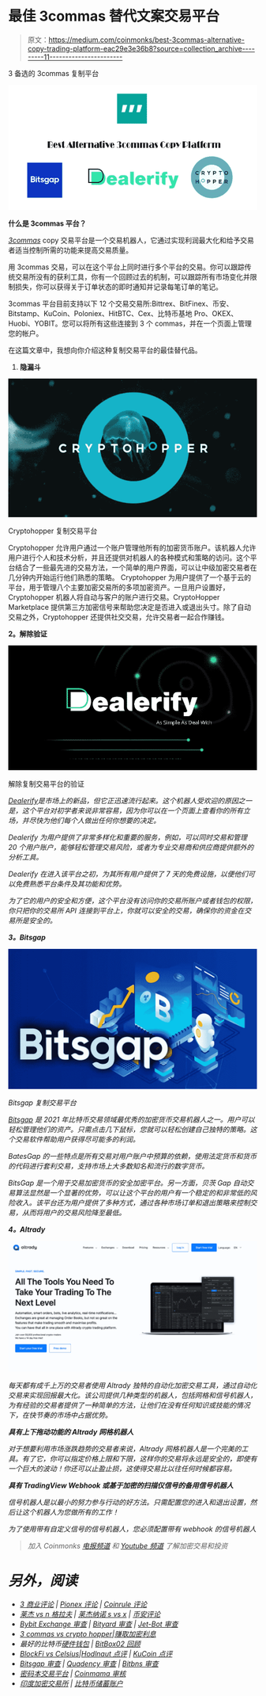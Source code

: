 # 最佳 3commas 替代文案交易平台

> 原文：<https://medium.com/coinmonks/best-3commas-alternative-copy-trading-platform-eac29e3e36b8?source=collection_archive---------11----------------------->

3 备选的 3commas 复制平台

![](img/af00153cd299af1395192b7876123d0e.png)

**什么是 3commas 平台？**

[*3commas*](https://3commas.io/) copy 交易平台是一个交易机器人，它通过实现利润最大化和给予交易者适当控制所需的功能来提高交易质量。

用 3commas 交易，可以在这个平台上同时进行多个平台的交易。你可以跟踪传统交易所没有的获利工具，你有一个回顾过去的机制，可以跟踪所有市场变化并限制损失，你可以获得关于订单状态的即时通知并记录每笔订单的笔记。

3commas 平台目前支持以下 12 个交易交易所:Bittrex、BitFinex、币安、Bitstamp、KuCoin、Poloniex、HitBTC、Cex、比特币基地 Pro、OKEX、Huobi、YOBIT。您可以将所有这些连接到 3 个 commas，并在一个页面上管理您的帐户。

在这篇文章中，我想向你介绍这种复制交易平台的最佳替代品。

1.  **隐漏斗**

![](img/9ab1ec2a7fcb206bf4b4338982e36500.png)

Cryptohopper 复制交易平台

Cryptohopper 允许用户通过一个账户管理他所有的加密货币账户。该机器人允许用户进行个人和技术分析，并且还提供对机器人的各种模式和策略的访问。这个平台结合了一些最先进的交易方法，一个简单的用户界面，可以让中级加密交易者在几分钟内开始运行他们熟悉的策略。
Cryptohopper 为用户提供了一个基于云的平台，用于管理八个主要加密交易所的多项加密资产。一旦用户设置好，Cryptohopper 机器人将自动与客户的账户进行交易。CryptoHopper Marketplace 提供第三方加密信号来帮助您决定是否进入或退出头寸。除了自动交易之外，Cryptohopper 还提供社交交易，允许交易者一起合作赚钱。

**2。解除验证**

![](img/264ff8bec0ebc0655a4fe72a407e70d5.png)

解除复制交易平台的验证

[*Dealerify*](https://dealerify.io/)*是市场上的新品，但它正迅速流行起来。这个机器人受欢迎的原因之一是，这个平台对初学者来说非常容易，因为你可以在一个页面上查看你的所有立场，并尽快为他们每个人做出任何你想要的决定。*

*Dealerify 为用户提供了非常多样化和重要的服务，例如，可以同时交易和管理 20 个用户账户，能够轻松管理交易风险，或者为专业交易商和供应商提供额外的分析工具。*

*Dealerify 在进入该平台之初，为其所有用户提供了 7 天的免费设施，以便他们可以免费熟悉平台条件及其功能和优势。*

*为了它的用户的安全和方便，这个平台没有访问你的交易所账户或者钱包的权限，你只把你的交易所 API 连接到平台上，你就可以安全的交易，确保你的资金在交易所是安全的。*

***3。Bitsgap***

*![](img/4b39a5c2237d6e2768575c4af6642d2a.png)*

*Bitsgap 复制交易平台*

*[*Bitsgap*](https://bitsgap.com/) 是 2021 年比特币交易领域最优秀的加密货币交易机器人之一。用户可以轻松管理他们的资产。只需点击几下鼠标，您就可以轻松创建自己独特的策略。这个交易软件帮助用户获得尽可能多的利润。*

*BatesGap 的一些特点是所有交易对用户账户中预算的依赖，使用法定货币和货币的代码进行套利交易，支持市场上大多数知名和流行的数字货币。*

*BitsGap 是一个用于交易加密货币的安全加密平台。另一方面，贝茨 Gap 自动交易算法显然是一个显著的优势，可以让这个平台的用户有一个稳定的和非常低的风险收入。该平台还为用户提供了多种方式，通过各种市场订单和退出策略来控制交易，从而将用户的交易风险降至最低。*

***4。Altrady***

*![](img/1b89e47310db58656e19bcad56c0b069.png)*

*每天都有成千上万的交易者使用 Altrady 独特的自动化加密交易工具，通过自动化交易来实现回报最大化。该公司提供几种类型的机器人，包括网格和信号机器人，为有经验的交易者提供了一种简单的方法，让他们在没有任何知识或技能的情况下，在快节奏的市场中占据优势。*

***具有上下拖动功能的 Altrady 网格机器人***

*对于想要利用市场涨跌趋势的交易者来说，Altrady 网格机器人是一个完美的工具。有了它，你可以指定价格上限和下限，这样你的交易将永远是安全的，即使有一个巨大的波动！你还可以止盈止损，这使得交易比以往任何时候都容易。*

***具有 TradingView Webhook 或基于加密的扫描仪信号的备用信号机器人***

*信号机器人是以最小的努力参与行动的好方法。只需配置您的进入和退出设置，然后让这个机器人为您做所有的工作！*

*为了使用带有自定义信号的信号机器人，您必须配置带有 webhook 的信号机器人*

> **加入 Coinmonks* [*电报频道*](https://t.me/coincodecap) *和* [*Youtube 频道*](https://www.youtube.com/c/coinmonks/videos) *了解加密交易和投资**

# *另外，阅读*

*   *[3 商业评论](/coinmonks/3commas-review-an-excellent-crypto-trading-bot-2020-1313a58bec92) | [Pionex 评论](https://coincodecap.com/pionex-review-exchange-with-crypto-trading-bot) | [Coinrule 评论](/coinmonks/coinrule-review-2021-a-beginner-friendly-crypto-trading-bot-daf0504848ba)*
*   *[莱杰 vs n 格拉夫](/coinmonks/ledger-vs-ngrave-zero-7e40f0c1d694) | [莱杰纳诺 s vs x](/coinmonks/ledger-nano-s-vs-x-battery-hardware-price-storage-59a6663fe3b0) | [币安评论](/coinmonks/binance-review-ee10d3bf3b6e)*
*   *[Bybit Exchange 审查](/coinmonks/bybit-exchange-review-dbd570019b71) | [Bityard 审查](https://coincodecap.com/bityard-reivew) | [Jet-Bot 审查](https://coincodecap.com/jet-bot-review)*
*   *[3 commas vs crypto hopper](/coinmonks/3commas-vs-pionex-vs-cryptohopper-best-crypto-bot-6a98d2baa203)|[赚取加密利息](/coinmonks/earn-crypto-interest-b10b810fdda3)*
*   *最好的比特币[硬件钱包](/coinmonks/hardware-wallets-dfa1211730c6) | [BitBox02 回顾](/coinmonks/bitbox02-review-your-swiss-bitcoin-hardware-wallet-c36c88fff29)*
*   *[BlockFi vs Celsius](/coinmonks/blockfi-vs-celsius-vs-hodlnaut-8a1cc8c26630)|[Hodlnaut 点评](/coinmonks/hodlnaut-review-best-way-to-hodl-is-to-earn-interest-on-your-bitcoin-6658a8c19edf) | [KuCoin 点评](https://coincodecap.com/kucoin-review)*
*   *[Bitsgap 审查](/coinmonks/bitsgap-review-a-crypto-trading-bot-that-makes-easy-money-a5d88a336df2) | [Quadency 审查](/coinmonks/quadency-review-a-crypto-trading-automation-platform-3068eaa374e1) | [Bitbns 审查](/coinmonks/bitbns-review-38256a07e161)*
*   *[密码本交易平台](/coinmonks/top-10-crypto-copy-trading-platforms-for-beginners-d0c37c7d698c) | [Coinmama 审核](/coinmonks/coinmama-review-ace5641bde6e)*
*   *[印度加密交易所](/coinmonks/bitcoin-exchange-in-india-7f1fe79715c9) | [比特币储蓄账户](/coinmonks/bitcoin-savings-account-e65b13f92451)*